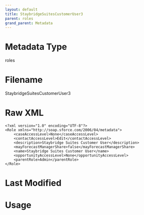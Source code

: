 ```yaml
---
layout: default
title: StaybridgeSuitesCustomerUser3
parent: roles
grand_parent: Metadata
---
```

# Metadata Type
roles


# Filename 
StaybridgeSuitesCustomerUser3


# Raw XML
```
<?xml version="1.0" encoding="UTF-8"?>
<Role xmlns="http://soap.sforce.com/2006/04/metadata">
    <caseAccessLevel>None</caseAccessLevel>
    <contactAccessLevel>Edit</contactAccessLevel>
    <description>Staybridge Suites Customer User</description>
    <mayForecastManagerShare>false</mayForecastManagerShare>
    <name>Staybridge Suites Customer User</name>
    <opportunityAccessLevel>None</opportunityAccessLevel>
    <parentRole>Admin</parentRole>
</Role>
```


# Last Modified


# Usage
